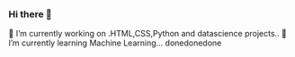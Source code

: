 ### Hi there 👋

 🔭 I’m currently working on .HTML,CSS,Python and datascience projects..
 🌱 I’m currently learning Machine Learning...
donedonedone
